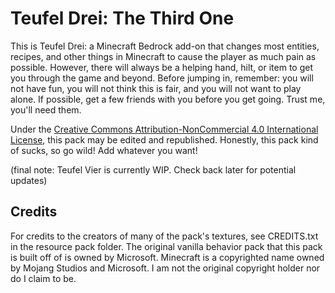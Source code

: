 # Teufel Drei: The Third One

This is Teufel Drei: a Minecraft Bedrock add-on that changes most entities, recipes, and other things in Minecraft to cause the player as much pain as possible. However, there will always be a helping hand, hilt, or item to get you through the game and beyond. Before jumping in, remember: you will not have fun, you will not think this is fair, and you will not want to play alone. If possible, get a few friends with you before you get going. Trust me, you'll need them.

Under the [Creative Commons Attribution-NonCommercial 4.0 International License](https://creativecommons.org/licenses/by-nc/4.0/legalcode), this pack may be edited and republished. Honestly, this pack kind of sucks, so go wild! Add whatever you want!

(final note: Teufel Vier is currently WIP. Check back later for potential updates)

## Credits

For credits to the creators of many of the pack's textures, see CREDITS.txt in the resource pack folder. The original vanilla behavior pack that this pack is built off of is owned by Microsoft. Minecraft is a copyrighted name owned by Mojang Studios and Microsoft. I am not the original copyright holder nor do I claim to be.
